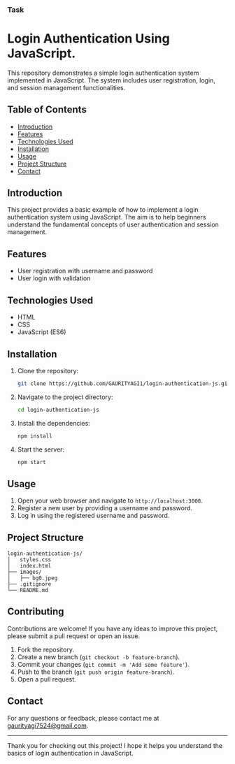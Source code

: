 ### Task 
# Login Authentication Using JavaScript.

This repository demonstrates a simple login authentication system implemented in JavaScript. The system includes user registration, login, and session management functionalities.

## Table of Contents

- [Introduction](#introduction)
- [Features](#features)
- [Technologies Used](#technologies-used)
- [Installation](#installation)
- [Usage](#usage)
- [Project Structure](#project-structure)
- [Contact](#contact)

## Introduction

This project provides a basic example of how to implement a login authentication system using JavaScript. The aim is to help beginners understand the fundamental concepts of user authentication and session management.

## Features

- User registration with username and password
- User login with validation

## Technologies Used

- HTML
- CSS
- JavaScript (ES6)

## Installation

1. Clone the repository:
   ```bash
   git clone https://github.com/GAURITYAGI1/login-authentication-js.git
   ```
2. Navigate to the project directory:
   ```bash
   cd login-authentication-js
   ```
3. Install the dependencies:
   ```bash
   npm install
   ```
4. Start the server:
   ```bash
   npm start
   ```

## Usage

1. Open your web browser and navigate to `http://localhost:3000`.
2. Register a new user by providing a username and password.
3. Log in using the registered username and password.

## Project Structure

```
login-authentication-js/
│   styles.css
│   index.html
├── images/
│   ├── bg0.jpeg
├── .gitignore
└── README.md
```

## Contributing

Contributions are welcome! If you have any ideas to improve this project, please submit a pull request or open an issue.

1. Fork the repository.
2. Create a new branch (`git checkout -b feature-branch`).
3. Commit your changes (`git commit -m 'Add some feature'`).
4. Push to the branch (`git push origin feature-branch`).
5. Open a pull request.

## Contact

For any questions or feedback, please contact me at [gaurityagi7524@gmail.com](mailto:gaurityagi7524@gmail.com).

---

Thank you for checking out this project! I hope it helps you understand the basics of login authentication in JavaScript.
